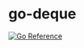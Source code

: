 # go-deque

[![Go Reference](https://pkg.go.dev/badge/github.com/jayp0521/go-deque.svg)](https://pkg.go.dev/github.com/jayp0521/go-deque)

